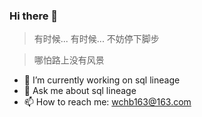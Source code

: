 ### Hi there 👋
> 有时候... 有时候... 不妨停下脚步

> 哪怕路上没有风景

- 🔭 I’m currently working on sql lineage
- 💬 Ask me about sql lineage
- 📫 How to reach me: wchb163@163.com


<!--
**wucb/wucb** is a ✨ _special_ ✨ repository because its `README.md` (this file) appears on your GitHub profile.

Here are some ideas to get you started:

- 🔭 I’m currently working on ...
- 🌱 I’m currently learning ...
- 👯 I’m looking to collaborate on ...
- 🤔 I’m looking for help with ...
- 💬 Ask me about ...
- 📫 How to reach me: ...
- 😄 Pronouns: ...
- ⚡ Fun fact: ...
-->
